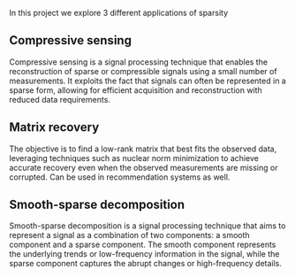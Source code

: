 In this project we explore 3 different applications of sparsity

## Compressive sensing
 Compressive sensing is a signal processing technique that enables the reconstruction of sparse or compressible signals using a small number of measurements. It exploits the fact that signals can often be represented in a sparse form, allowing for efficient acquisition and reconstruction with reduced data requirements.
 
## Matrix recovery
The objective is to find a low-rank matrix that best fits the observed data, leveraging techniques such as nuclear norm minimization to achieve accurate recovery even when the observed measurements are missing or corrupted. Can be used in recommendation systems as well.

## Smooth-sparse decomposition
Smooth-sparse decomposition is a signal processing technique that aims to represent a signal as a combination of two components: a smooth component and a sparse component. The smooth component represents the underlying trends or low-frequency information in the signal, while the sparse component captures the abrupt changes or high-frequency details.